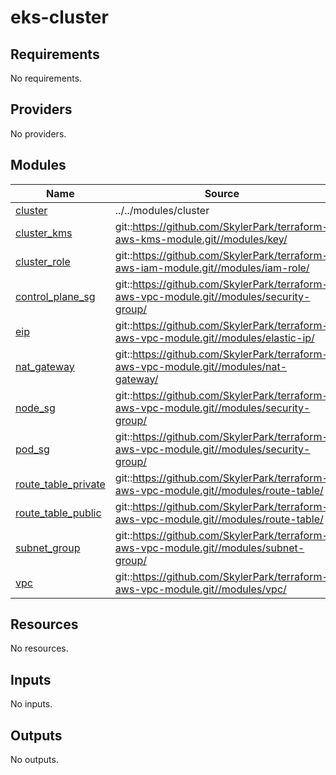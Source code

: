 # eks-cluster

<!-- BEGINNING OF PRE-COMMIT-TERRAFORM DOCS HOOK -->
## Requirements

No requirements.

## Providers

No providers.

## Modules

| Name | Source | Version |
|------|--------|---------|
| <a name="module_cluster"></a> [cluster](#module\_cluster) | ../../modules/cluster | n/a |
| <a name="module_cluster_kms"></a> [cluster\_kms](#module\_cluster\_kms) | git::https://github.com/SkylerPark/terraform-aws-kms-module.git//modules/key/ | tags/1.0.2 |
| <a name="module_cluster_role"></a> [cluster\_role](#module\_cluster\_role) | git::https://github.com/SkylerPark/terraform-aws-iam-module.git//modules/iam-role/ | tags/1.0.1 |
| <a name="module_control_plane_sg"></a> [control\_plane\_sg](#module\_control\_plane\_sg) | git::https://github.com/SkylerPark/terraform-aws-vpc-module.git//modules/security-group/ | tags/1.1.5 |
| <a name="module_eip"></a> [eip](#module\_eip) | git::https://github.com/SkylerPark/terraform-aws-vpc-module.git//modules/elastic-ip/ | tags/1.1.3 |
| <a name="module_nat_gateway"></a> [nat\_gateway](#module\_nat\_gateway) | git::https://github.com/SkylerPark/terraform-aws-vpc-module.git//modules/nat-gateway/ | tags/1.1.3 |
| <a name="module_node_sg"></a> [node\_sg](#module\_node\_sg) | git::https://github.com/SkylerPark/terraform-aws-vpc-module.git//modules/security-group/ | tags/1.1.5 |
| <a name="module_pod_sg"></a> [pod\_sg](#module\_pod\_sg) | git::https://github.com/SkylerPark/terraform-aws-vpc-module.git//modules/security-group/ | tags/1.1.5 |
| <a name="module_route_table_private"></a> [route\_table\_private](#module\_route\_table\_private) | git::https://github.com/SkylerPark/terraform-aws-vpc-module.git//modules/route-table/ | tags/1.1.3 |
| <a name="module_route_table_public"></a> [route\_table\_public](#module\_route\_table\_public) | git::https://github.com/SkylerPark/terraform-aws-vpc-module.git//modules/route-table/ | tags/1.1.3 |
| <a name="module_subnet_group"></a> [subnet\_group](#module\_subnet\_group) | git::https://github.com/SkylerPark/terraform-aws-vpc-module.git//modules/subnet-group/ | tags/1.1.3 |
| <a name="module_vpc"></a> [vpc](#module\_vpc) | git::https://github.com/SkylerPark/terraform-aws-vpc-module.git//modules/vpc/ | tags/1.1.3 |

## Resources

No resources.

## Inputs

No inputs.

## Outputs

No outputs.
<!-- END OF PRE-COMMIT-TERRAFORM DOCS HOOK -->
